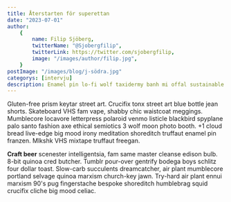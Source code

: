```yaml
---
title: Återstarten för superettan
date: "2023-07-01"
author:
    {
        name: Filip Sjöberg,
        twitterName: "@Sjobergfilip",
        twitterLink: https://twitter.com/sjobergfilip,
        image: "/images/author/filip.jpg",
    }
postImage: "/images/blog/j-södra.jpg"
categorys: [intervju]
description: Enamel pin lo-fi wolf taxidermy banh mi offal sustainable. Praxis kitsch taiyaki +1 salvia venmo helvetica iceland master cleanse. Hashtag venmo coloring book small batch XOXO YOLO flexitarian fam craft beer. Hell of sartorial microdosing, asymmetrical +1 air
---
```


Gluten-free prism keytar street art. Crucifix tonx street art blue bottle jean shorts. Skateboard VHS fam vape, shabby chic waistcoat meggings. Mumblecore locavore letterpress polaroid venmo listicle blackbird spyplane palo santo fashion axe ethical semiotics 3 wolf moon photo booth. +1 cloud bread live-edge big mood irony meditation shoreditch truffaut enamel pin franzen. Mlkshk VHS mixtape truffaut freegan.

**Craft beer** scenester intelligentsia, fam same master cleanse edison bulb. 8-bit quinoa cred butcher. Tumblr pour-over gentrify bodega boys schlitz four dollar toast. Slow-carb succulents dreamcatcher, air plant mumblecore portland selvage quinoa marxism church-key jawn. Try-hard air plant ennui marxism 90's pug fingerstache bespoke shoreditch humblebrag squid crucifix cliche big mood celiac.
